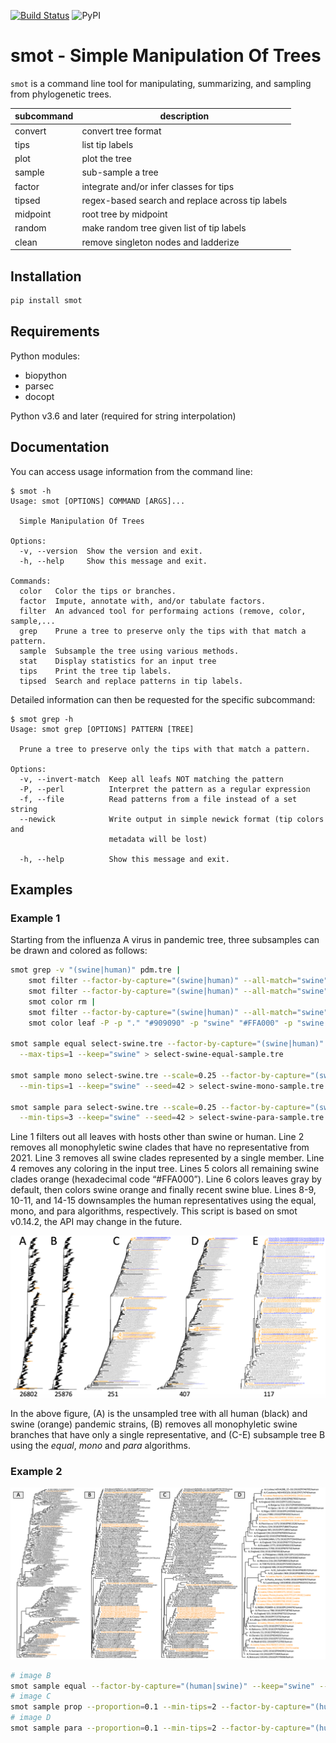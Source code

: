 [![Build Status](https://travis-ci.org/flu-crew/smot.svg?branch=master)](https://travis-ci.org/flu-crew/smot)
![PyPI](https://img.shields.io/pypi/v/smot.svg)

# smot - Simple Manipulation Of Trees

`smot` is a command line tool for manipulating, summarizing, and sampling from
phylogenetic trees.


 | subcommand | description                                      |
 | ---------- | ------------------------------------------------ |
 | convert    | convert tree format                              |
 | tips       | list tip labels                                  |
 | plot       | plot the tree                                    |
 | sample     | sub-sample a tree                                |
 | factor     | integrate and/or infer classes for tips          |
 | tipsed     | regex-based search and replace across tip labels |
 | midpoint   | root tree by midpoint                            |
 | random     | make random tree given list of tip labels        |
 | clean      | remove singleton nodes and ladderize             |


## Installation

``` sh
pip install smot
```

## Requirements

Python modules:
 * biopython
 * parsec
 * docopt

Python v3.6 and later (required for string interpolation)

## Documentation

You can access usage information from the command line:

```
$ smot -h
Usage: smot [OPTIONS] COMMAND [ARGS]...

  Simple Manipulation Of Trees

Options:
  -v, --version  Show the version and exit.
  -h, --help     Show this message and exit.

Commands:
  color   Color the tips or branches.
  factor  Impute, annotate with, and/or tabulate factors.
  filter  An advanced tool for performaing actions (remove, color, sample,...
  grep    Prune a tree to preserve only the tips with that match a pattern.
  sample  Subsample the tree using various methods.
  stat    Display statistics for an input tree
  tips    Print the tree tip labels.
  tipsed  Search and replace patterns in tip labels.
```

Detailed information can then be requested for the specific subcommand:

```
$ smot grep -h
Usage: smot grep [OPTIONS] PATTERN [TREE]

  Prune a tree to preserve only the tips with that match a pattern.

Options:
  -v, --invert-match  Keep all leafs NOT matching the pattern
  -P, --perl          Interpret the pattern as a regular expression
  -f, --file          Read patterns from a file instead of a set string
  --newick            Write output in simple newick format (tip colors and
                      metadata will be lost)

  -h, --help          Show this message and exit.
```


## Examples

### Example 1

Starting from the influenza A virus in pandemic tree, three subsamples can be
drawn and colored as follows:

```sh
smot grep -v "(swine|human)" pdm.tre |
    smot filter --factor-by-capture="(swine|human)" --all-match="swine" --none-match="2021-" --remove |
    smot filter --factor-by-capture="(swine|human)" --all-match="swine" --smaller-than 2 --remove |
    smot color rm |
    smot filter --factor-by-capture="(swine|human)" --all-match="swine" --color="#FFA000" |
    smot color leaf -P -p "." "#909090" -p "swine" "#FFA000" -p "swine.*2021-" "#0000FF" > select-swine.tre

smot sample equal select-swine.tre --factor-by-capture="(swine|human)" \
  --max-tips=1 --keep="swine" > select-swine-equal-sample.tre

smot sample mono select-swine.tre --scale=0.25 --factor-by-capture="(swine|human)" \
  --min-tips=1 --keep="swine" --seed=42 > select-swine-mono-sample.tre

smot sample para select-swine.tre --scale=0.25 --factor-by-capture="(swine|human)" \
  --min-tips=3 --keep="swine" --seed=42 > select-swine-para-sample.tre
```

Line 1 filters out all leaves with hosts other than swine or human. Line 2 removes all monophyletic swine clades that have no representative from 2021. Line 3 removes all swine clades represented by a single member. Line 4 removes any coloring in the input tree. Lines 5 colors all remaining swine clades orange (hexadecimal code “#FFA000”). Line 6 colors leaves gray by default, then colors swine orange and finally recent swine blue. Lines 8-9, 10-11, and 14-15 downsamples the human representatives using the equal, mono, and para algorithms, respectively. This script is based on smot v0.14.2, the API may change in the future.

![](images/pdm-0.png)

In the above figure, (A) is the unsampled tree with all human (black) and swine
(orange) pandemic strains, (B) removes all monophyletic swine branches that
have only a single representative, and (C-E) subsample tree B using the
*equal*, *mono* and *para* algorithms.

### Example 2

![](images/pdm-1.png)

``` sh
# image B
smot sample equal --factor-by-capture="(human|swine)" --keep="swine" --seed=42 --max-tips=2 pdm.tre > pdm-equal.tre
# image C
smot sample prop --proportion=0.1 --min-tips=2 --factor-by-capture="(human|swine)" --keep="swine" --seed=42 pdm.tre > pdm-prop.tre
# image D
smot sample para --proportion=0.1 --min-tips=2 --factor-by-capture="(human|swine)" --keep="swine" --seed=42 pdm.tre > pdm-para.tre
```

